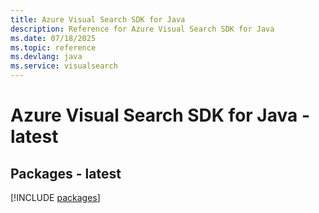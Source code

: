 ```yaml
---
title: Azure Visual Search SDK for Java
description: Reference for Azure Visual Search SDK for Java
ms.date: 07/18/2025
ms.topic: reference
ms.devlang: java
ms.service: visualsearch
---
```

# Azure Visual Search SDK for Java - latest
## Packages - latest
[!INCLUDE [packages](visual-search-index.md)]